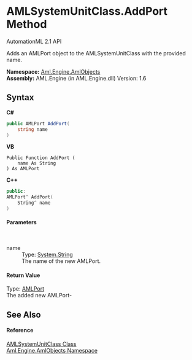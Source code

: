 # AMLSystemUnitClass.AddPort Method 
AutomationML 2.1 API 

Adds an AMLPort object to the AMLSystemUnitClass with the provided name.

**Namespace:**&nbsp;<a href="N_Aml_Engine_AmlObjects">Aml.Engine.AmlObjects</a><br />**Assembly:**&nbsp;AML.Engine (in AML.Engine.dll) Version: 1.6

## Syntax

**C#**<br />
``` C#
public AMLPort AddPort(
	string name
)
```

**VB**<br />
``` VB
Public Function AddPort ( 
	name As String
) As AMLPort
```

**C++**<br />
``` C++
public:
AMLPort^ AddPort(
	String^ name
)
```


#### Parameters
&nbsp;<dl><dt>name</dt><dd>Type: <a href="https://docs.microsoft.com/dotnet/api/system.string" target="_parent" rel="noopener noreferrer">System.String</a><br />The name of the new AMLPort.</dd></dl>

#### Return Value
Type: <a href="T_Aml_Engine_AmlObjects_AMLPort">AMLPort</a><br />The added new AMLPort-

## See Also


#### Reference
<a href="T_Aml_Engine_AmlObjects_AMLSystemUnitClass">AMLSystemUnitClass Class</a><br /><a href="N_Aml_Engine_AmlObjects">Aml.Engine.AmlObjects Namespace</a><br />